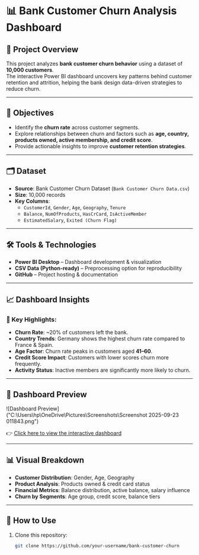 # 📊 Bank Customer Churn Analysis Dashboard  

## 📌 Project Overview  
This project analyzes **bank customer churn behavior** using a dataset of **10,000 customers**.  
The interactive Power BI dashboard uncovers key patterns behind customer retention and attrition, helping the bank design data-driven strategies to reduce churn.  

---

## 🎯 Objectives  
- Identify the **churn rate** across customer segments.  
- Explore relationships between churn and factors such as **age, country, products owned, active membership, and credit score**.  
- Provide actionable insights to improve **customer retention strategies**.  

---

## 🗂 Dataset  
- **Source**: Bank Customer Churn Dataset (`Bank Customer Churn Data.csv`)  
- **Size**: 10,000 records  
- **Key Columns**:  
  - `CustomerId`, `Gender`, `Age`, `Geography`, `Tenure`  
  - `Balance`, `NumOfProducts`, `HasCrCard`, `IsActiveMember`  
  - `EstimatedSalary`, `Exited (Churn Flag)`  

---

## 🛠 Tools & Technologies  
- **Power BI Desktop** – Dashboard development & visualization  
- **CSV Data (Python-ready)** – Preprocessing option for reproducibility  
- **GitHub** – Project hosting & documentation  

---

## 📈 Dashboard Insights  

### 🔹 Key Highlights:
- **Churn Rate**: ~20% of customers left the bank.  
- **Country Trends**: Germany shows the highest churn rate compared to France & Spain.  
- **Age Factor**: Churn rate peaks in customers aged **41–60**.  
- **Credit Score Impact**: Customers with lower scores churn more frequently.  
- **Activity Status**: Inactive members are significantly more likely to churn.  

---

## 📸 Dashboard Preview  
![Dashboard Preview]("C:\Users\hp\OneDrive\Pictures\Screenshots\Screenshot 2025-09-23 011843.png")  

👉 [Click here to view the interactive dashboard](https://your-dashboard-link.com)  

---

## 📊 Visual Breakdown  
- **Customer Distribution**: Gender, Age, Geography  
- **Product Analysis**: Products owned & credit card status  
- **Financial Metrics**: Balance distribution, active balance, salary influence  
- **Churn by Segments**: Age group, credit score, balance tiers  

---

## 🚀 How to Use  
1. Clone this repository:  
   ```bash
   git clone https://github.com/your-username/bank-customer-churn
